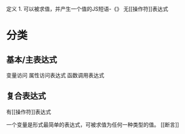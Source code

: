 定义
	1. 可以被求值，并产生一个值的JS短语-《》
无[[操作符]]表达式
# 分类
## 基本/主表达式
变量访问
属性访问表达式
函数调用表达式
## 复合表达式
有[[操作符]]表达式

一个变量是形式最简单的表达式，可被求值为任何一种类型的值。
[[断言]]
